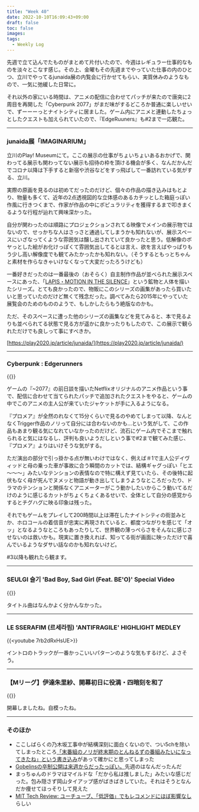 ```yaml
---
title: "Week 40"
date: 2022-10-10T16:09:43+09:00
draft: false
toc: false
images:
tags:
  - Weekly Log
---
```


先週で立て込んでたものがまとめて片付いたので、今週はレギュラー仕事的なものを淡々とこなす感じ。その上、金曜もその先週までやっていた仕事の内のひとつ、立川でやってるjunaida展の内覧会に行かせてもらい、実質休みのようなもので、一気に弛緩した日常に。  

それ以外の家にいる時間は、アニメの配信に合わせてパッチが来たので唐突に2周目を再開した「Cyberpunk 2077」がまだ味がするどころか普通に楽しいせいで、ずーーーっとナイトシティに居ました。ゲーム内にアニメと連動したちょっとしたクエストも加えられていたので、『EdgeRuuners』も#2まで一応観た。

<!--more-->

---

### junaida展「IMAGINARIUM」

立川のPlay! Museumにて。ここの展示の仕事がちょいちょいあるおかげで、関わってる展示も関わってない展示も招待の枠を頂ける機会が多く、なんだかんだでコロナ以降は下手すると新宿や渋谷などをすっ飛ばして一番訪れている気がする、立川。

実際の原画を見るのは初めてだったのだけど、個々の作品の描き込みはもとより、物量も多くて、近年の2点透視図的な立体感のあるカチッとした箱庭っぽい作風に行きつくまで、作家が作品の中にポピュラリティを獲得するまで叩きまくるような行程が辿れて興味深かった。

自分が関わったのは順路にプロジェクションされてる映像でメインの展示物ではないので、せっかちな人はさっさと通過してしまうかも知れないが、展示スペースにいざなってくような雰囲気は醸し出されていて良かったと思う。低解像のボヤっとした絵がお化けっぽくて雰囲気出してるとは言え、欲を言えばやっぱりもう少し高い解像度でも観てみたかったかも知れない。（そうするともっとちゃんと素材を作らなきゃいけなくなって大変だったろうけども）

一番好きだったのは一番最後の（おそらく）自主制作作品が並べられた展示スペースにあった、「[LAPIS・MOTION IN THE SILENCE](https://www.junaida.com/archives/books/lapis%E3%83%BBmotion-in-the-silence)」という鉱物と人体を描いたシリーズ。とても良かったので、物販にこのシリーズの画集があったら買いたいと思っていたのだけど無くて残念だった。調べてみたら2015年にやっていた展覧会のためのもののようで、もしかしたらもう絶版なのかも。

ただ、そのスペースに遭った他のシリーズの画集などを見てみると、本で見るよりも並べられてる状態で見る方が遥かに良かったりもしたので、この展示で観られただけでも良しって事にすべきか。

[https://play2020.jp/article/junaida/](https://play2020.jp/article/junaida/)

---

### Cyberpunk : Edgerunners

{{<youtube JtqIas3bYhg>}}

ゲームの『~2077』の前日談を描いたNetflixオリジナルのアニメ作品という事で、配信に合わせて当てられたパッチで追加されたクエストをやると、ゲームの中でこのアニメの主人公が来ていたジャケットが手に入るようになる。

『プロメア』が全然のれなくて15分くらいで見るのやめてしまって以降、なんとなくTrigger作品のノリって自分には合わないのかも…という気がして、この作品もあまり観る気になれていなかったのだけど、流石にゲーム内でそこまで触れられると気にはなるし、評判も良いようだしという事で#2まで観てみた感じ、『プロメア』よりはいけそうな気がする。

ただ演出の部分で引っ掛かる点が無いわけではなく、例えば＃1で主人公デイヴィッドと母の乗った車が事故に合う瞬間のカットでは、結構ギャグっぽい「ヒエ～～～」みたいなテンションの表情なので特に構えず見ていたら、その後特に起伏もなく母が死んでヌメッと物語が動き出してしまうようなところだったり、ドラマのテンションと関係なくアニメーターがこう動かしたいからこう動いてるだけのように感じるカットがちょくちょくあるせいで、全体として自分の感覚からするとチグハグに映る印象は残った。 

それでもゲームをプレイして200時間以上は滞在したナイトシティの街並みとか、ホロコールの着信音が忠実に再現されていると、都度つながりを感じて「オッ」となるようなところもあったりして、世界観の薄っぺらさをそんなに感じさせないのは救いかも。現実に置き換えれば、知ってる街が画面に映っただけで喜んでいるようなダサい話なのかも知れないけど。

#3以降も観れたら観ます。

---

### SEULGI 슬기 'Bad Boy, Sad Girl (Feat. BE'O)' Special Video

{{<youtube JonuF1zDNik>}}

タイトル曲はなんかよく分かんなかった。

---

### LE SSERAFIM (르세라핌) 'ANTIFRAGILE' HIGHLIGHT MEDLEY

{{<youtube 7rb2dRxHsUE>}}

イントロのトラックが一番かっこいいパターンのような気もするけど、よさそう。

---

### 【Mリーグ】伊達朱里紗、開幕初日に役満・四暗刻を和了

{{<youtube PDl0C8JMHHg>}}

開幕しましたね。自模ったね。

---

### そのほか

- ここしばらくの乃木坂工事中が結構深刻に面白くないので、つい5chを除いてしまったところ[「末番組のノリが終末期のとんねるずの番組みたいになってきたね」という書き込み](https://mevius.5ch.net/test/read.cgi/nogizaka/1665327973/57)があって確かにと思ってしまった
- [Gobelinsの卒制公開は来週からだったっぽい。](https://youtu.be/MQcQSW0SweQ)先週のはなんだったんだ
- まっちゅんのドラマはマイルドな「だから私は推しました」みたいな感じだった。包み隠さず岡山タイアップ感がばきばきしていた。それはそうとなんだか痩せてほっそりして見えた
- [MIT Tech Review: ユーチューブ、「低評価」でもレコメンドにほぼ影響なし](https://www.technologyreview.jp/s/286452/hated-that-video-youtubes-algorithm-might-push-you-another-just-like-it/) らしい